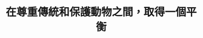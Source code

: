 ---
id: "58"
lang: zh-tw
publish: "TRUE"
selected: "FALSE"
selected_blog: "FALSE"
thumbnail: https://cm.pdis.tw/images/post/58/1zIYUsLnPr_-NHSknZT4fGsHYjzG-0k4D.jpg
title: 在尊重傳統和保護動物之間，取得一個平衡
description: 「終止神豬重量比賽祭祀」連署案
color: blue
introduction:
  content: 你有聽過「神豬重量比賽」嗎？部分地方在農曆七月義民祭所舉辦的神豬祭祀，被視為凝聚地方的信仰核心，但也有許多人指出該種比賽的舉辦方式，可能有虐待動物的疑慮。這次協作會議，廣邀各個不同領域的關係人參與，希望能在尊重宗教信仰與民俗文化的前提上，同時關照動物的處境，想出共善的方法。會議上，養豬戶表達對豬隻的呵護，廟方提出對文化傳承的苦心，動保團體和提案人、附議人則呼籲動物福利。長達160分鐘的小組討論，與會者相互激盪，開展出「自然飼養」、「敬神的替代儀式」等創意發想，讓廟方在地區人際網路的凝聚性儀式中，可以有更多元的管道來延續。
  image: "-"
join:
  type: 提
  title: 終止神豬重量比賽祭祀
  link: https://join.gov.tw/idea/detail/09ae5b7b-b8d9-4c92-bc51-46416f4b2df4
  image: https://cm.pdis.tw/images/post/58/1cj0GxEE5eajiebN6UMWrso2TDdjCXw0r.jpg
layout: post
departments:
  - 農委會
  - 客委會
tags:
  - 動物保護
  - 文化
  - 農業
  - 法規
embed:
  agenda_book:
    links:
      - https://issuu.com/pdis.tw/docs/__________________________58_____
  mind_map:
    links:
      - https://miro.com/app/live-embed/o9J_kwMnL7M=/?moveToViewport=-6811,-3209,4869,2332
  ministry_slide:
    links:
      - https://issuu.com/pdis.tw/docs/___-__________-final__1_.pptx
      - https://issuu.com/pdis.tw/docs/___-1081114____________v2.pptx
      - https://issuu.com/pdis.tw/docs/______________-_____1081114.pptx
      - https://issuu.com/pdis.tw/docs/________-_______v3.pptx
  host_slide:
    links:
      - https://issuu.com/pdis.tw/docs/__________________final
  live:
    links:
      - https://www.youtube.com/watch?v=ag82IzoSxh4&t=7794s
  transcript:
    links:
      - https://sayit.pdis.nat.gov.tw/2019-11-15-%E9%96%8B%E6%94%BE%E6%94%BF%E5%BA%9C%E7%AC%AC58%E6%AC%A1%E8%AD%B0%E9%A1%8C%E5%8D%94%E4%BD%9C%E6%9C%83%E8%AD%B0
blogs:
  - https://pdis.nat.gov.tw/zh-TW/blog/%E5%BE%9E-%E7%A5%9E%E8%B1%AC%E6%A1%88-%E5%8D%94%E4%BD%9C%E6%9C%83%E8%AD%B0-%E7%9C%8B%E5%90%8C%E7%90%86%E8%88%87%E5%B0%8D%E8%A9%B1%E5%B9%B3%E5%8F%B0%E7%9A%84%E5%BB%BA%E6%A7%8B/
  - https://pdis.nat.gov.tw/zh-TW/blog/%E8%A8%8E%E8%AB%96%E7%A5%9E%E8%B1%AC-%E5%BE%9E%E4%BA%BA%E7%9A%84-%E5%90%8C%E7%90%86-%E9%96%8B%E5%A7%8B/
---